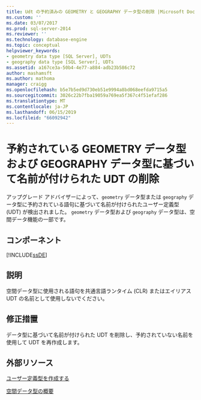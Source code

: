 ```yaml
---
title: Udt の予約済みの GEOMETRY と GEOGRAPHY データ型の削除 |Microsoft Docs
ms.custom: ''
ms.date: 03/07/2017
ms.prod: sql-server-2014
ms.reviewer: ''
ms.technology: database-engine
ms.topic: conceptual
helpviewer_keywords:
- geometry data type [SQL Server], UDTs
- geography data type [SQL Server], UDTs
ms.assetid: a167ce3a-50b4-4e77-a884-adb23b586c72
author: mashamsft
ms.author: mathoma
manager: craigg
ms.openlocfilehash: b5e7b5ed9d730eb51e9994a8bd068eefda9715a5
ms.sourcegitcommit: 3026c22b7fba19059a769ea5f367c4f51efaf286
ms.translationtype: MT
ms.contentlocale: ja-JP
ms.lasthandoff: 06/15/2019
ms.locfileid: "66092942"
---
```

# <a name="remove-udts-named-after-the-reserved-geometry-and-geography-data-types"></a>予約されている GEOMETRY データ型および GEOGRAPHY データ型に基づいて名前が付けられた UDT の削除
  アップグレード アドバイザーによって、`geometry` データ型または `geography` データ型に予約されている語句に基づいて名前が付けられたユーザー定義型 (UDT) が検出されました。 `geometry` データ型および `geography` データ型は、空間データ機能の一部です。  
  
## <a name="component"></a>コンポーネント  
 [!INCLUDE[ssDE](../../includes/ssde-md.md)]  
  
## <a name="description"></a>説明  
 空間データ型に使用される語句を共通言語ランタイム (CLR) またはエイリアス UDT の名前として使用しないでください。  
  
## <a name="corrective-action"></a>修正措置  
 データ型に基づいて名前が付けられた UDT を削除し、予約されていない名前を使用して UDT を再作成します。  
  
## <a name="external-resources"></a>外部リソース  
 [ユーザー定義型を作成する](../../relational-databases/clr-integration-database-objects-user-defined-types/creating-user-defined-types.md)  
  
 [空間データ型の概要](../../relational-databases/spatial/spatial-data-types-overview.md)  
  
  
